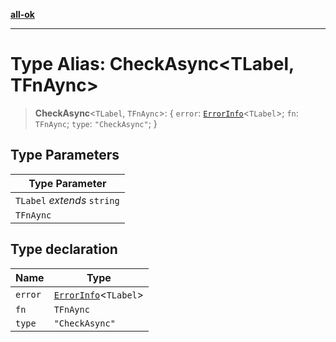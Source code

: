 [**all-ok**](../README.md)

***

# Type Alias: CheckAsync\<TLabel, TFnAync\>

> **CheckAsync**\<`TLabel`, `TFnAync`\>: \{ `error`: [`ErrorInfo`](ErrorInfo.md)\<`TLabel`\>; `fn`: `TFnAync`; `type`: `"CheckAsync"`; \}

## Type Parameters

| Type Parameter |
| ------ |
| `TLabel` *extends* `string` |
| `TFnAync` |

## Type declaration

| Name | Type |
| ------ | ------ |
| <a id="error"></a> `error` | [`ErrorInfo`](ErrorInfo.md)\<`TLabel`\> |
| <a id="fn"></a> `fn` | `TFnAync` |
| <a id="type"></a> `type` | `"CheckAsync"` |
